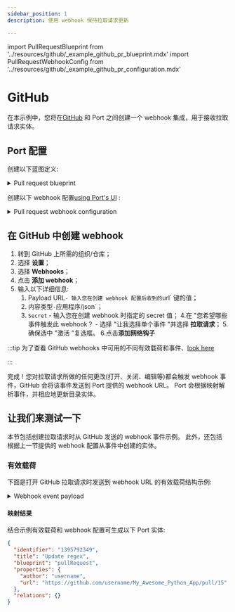 ```yaml
---
sidebar_position: 1
description: 使用 webhook 保持拉取请求更新

---
```


import PullRequestBlueprint from '../resources/github/_example_github_pr_blueprint.mdx'
import PullRequestWebhookConfig from '../resources/github/_example_github_pr_configuration.mdx'

# GitHub

在本示例中，您将在[GitHub](https://github.com) 和 Port 之间创建一个 webhook 集成，用于接收拉取请求实体。

## Port 配置

创建以下蓝图定义: 

<details>
<summary>Pull request blueprint</summary>

<PullRequestBlueprint/>

</details>

创建以下 webhook 配置[using Port's UI](/build-your-software-catalog/sync-data-to-catalog/webhook/?operation=ui#configuring-webhook-endpoints) : 

<details>
<summary>Pull request webhook configuration</summary>

1. **基本信息** 选项卡 - 填写以下详细信息: 
    1.title: "拉取请求映射器"；
    2.标识符: `pull_request_mapper`；
    3.Description : `来自 GitHub 的 pull-request 事件的 webhook 配置；
    4.图标 : `Github`；
2. **集成配置**选项卡 - 填写以下 JQ 映射: 
   <PullRequestWebhookConfig/>
3.向下滚动到 **高级设置**，输入以下详细信息: 
    1.Secret: `WEBHOOK_SECRET`；
    2.签名头名称:  `X-Hub-Signature-256`；
    3.签名算法: 从下拉选项中选择 `sha256`；
    4.签名前缀 : `sha256=`；
    5.请求标识符路径 : `.headers.\"X-GitHub-Delivery\"`；
    6.点击页面底部的**保存**。

</details>

## 在 GitHub 中创建 webhook

1. 转到 GitHub 上所需的组织/仓库；
2. 选择 **设置**；
3. 选择 **Webhooks**；
4. 点击 **添加 webhook**；
5. 输入以下详细信息: 
    1. Payload URL` - 输入您在创建 webhook 配置后收到的 `url` 键的值；
    2. 内容类型` - `应用程序/json`；
    3. `Secret` - 输入您在创建 webhook 时指定的 secret 值；
    4.在 "您希望哪些事件触发此 webhook？ - 选择 "让我选择单个事件 "并选择 **拉取请求**；
    5.确保选中 "激活 "复选框。
6.点击**添加网络钩子**

:::tip 为了查看 GitHub webhooks 中可用的不同有效载荷和事件、[look here](https://docs.github.com/en/webhooks-and-events/webhooks/webhook-events-and-payloads)

:::

完成！您对拉取请求所做的任何更改(打开、关闭、编辑等)都会触发 webhook 事件，GitHub 会将该事件发送到 Port 提供的 webhook URL。 Port 会根据映射解析事件，并相应地更新目录实体。

## 让我们来测试一下

本节包括创建拉取请求时从 GitHub 发送的 webhook 事件示例。 此外，还包括根据上一节提供的 webhook 配置从事件中创建的实体。

### 有效载荷

下面是打开 GitHub 拉取请求时发送到 webhook URL 的有效载荷结构示例: 

<details>
<summary> Webhook event payload</summary>

```json showLineNumbers
{
  "action": "opened",
  "number": 15,
  "pull_request": {
    "url": "https://api.github.com/repos/username/My_Awesome_Python_App/pulls/15",
    "id": 1395792349,
    "node_id": "PR_kwDOEFWVvs5TMhnd",
    "html_url": "https://github.com/username/My_Awesome_Python_App/pull/15",
    "issue_url": "https://api.github.com/repos/username/My_Awesome_Python_App/issues/15",
    "number": 15,
    "state": "open",
    "locked": false,
    "title": "Update regex",
    "user": {
      "login": "username",
      "id": 15999660,
      "node_id": "MDQ6VXNlcjE1OTk5NjYw",
      "url": "https://api.github.com/users/username"
    },
    "body": "Modifying event header",
    "created_at": "2023-06-16T14:08:27Z",
    "updated_at": "2023-06-16T14:08:27Z",
    "closed_at": "None",
    "merged_at": "None",
    "assignees": [],
    "requested_reviewers": [],
    "requested_teams": [],
    "labels": [],
    "commits_url": "https://api.github.com/repos/username/My_Awesome_Python_App/pulls/15/commits",
    "head": {
      "label": "username:port",
      "ref": "port",
      "sha": "9bd151d8a6d6c3759e7fbdb5ba5ed82668021e77",
      "user": {
        "login": "username",
        "id": 15999660,
        "node_id": "MDQ6VXNlcjE1OTk5NjYw",
        "avatar_url": "https://avatars.githubusercontent.com/u/15999660?v=4",
        "html_url": "https://github.com/username",
        "type": "User"
      },
      "repo": {
        "id": 274044350,
        "node_id": "MDEwOlJlcG9zaXRvcnkyNzQwNDQzNTA=",
        "name": "My_Awesome_Python_App",
        "full_name": "username/My_Awesome_Python_App",
        "private": false,
        "owner": {
          "login": "username",
          "id": 15999660,
          "node_id": "MDQ6VXNlcjE1OTk5NjYw",
          "url": "https://api.github.com/users/username"
        },
        "html_url": "https://github.com/username/My_Awesome_Python_App",
        "description": "Repo description",
        "fork": false,
        "visibility": "public",
        "forks": 0,
        "open_issues": 11,
        "watchers": 1,
        "default_branch": "master"
      }
    }
  }
}
```

</details>

#### 映射结果

结合示例有效载荷和 webhook 配置可生成以下 Port 实体: 

```json showLineNumbers
{
  "identifier": "1395792349",
  "title": "Update regex",
  "blueprint": "pullRequest",
  "properties": {
    "author": "username",
    "url": "https://github.com/username/My_Awesome_Python_App/pull/15"
  },
  "relations": {}
}
```